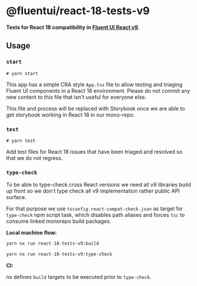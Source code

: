 # @fluentui/react-18-tests-v9

**Tests for React 18 compatibility in [Fluent UI React v9](https://react.fluentui.dev)**.

## Usage

### `start`

```shell
# yarn start
```

This app has a simple CRA style `App.tsx` file to allow testing and triaging Fluent UI components in a React 18 environment. Please do not commit any new content to this file that isn't useful for everyone else.

This file and process will be replaced with Storybook once we are able to get storybook working in React 18 in our mono-repo.

### `test`

```shell
# yarn test
```

Add test files for React 18 issues that have been triaged and resolved so that we do not regress.

### `type-check`

To be able to type-check cross React versions we need all v9 libraries build up front so we don't type check all v9 implementation rather public API surface.

For that purpose we use `tsconfig.react-compat-check.json` as target for `type-check` npm script task, which disables path aliases and forces `tsc` to consume linked monorepo build packages.

**Local machine flow:**

```sh
yarn nx run react-18-tests-v9:build

yarn nx run react-18-tests-v9:type-check
```

**CI:**

nx defines `build` targets to be executed prior to `type-check`.
